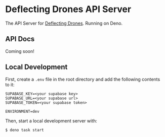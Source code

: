 # Deflecting Drones API Server

The API Server for [Deflecting Drones](https://github.com/whirlwindaster/deflecting-drones). Running
on Deno.

## API Docs

Coming soon!

## Local Development

First, create a `.env` file in the root directory and add the following contents to it:

```
SUPABASE_KEY=<your supabase key>
SUPABASE_URL=<your supabase url>
SUPABASE_TOKEN=<your supabase token>

ENVIRONMENT=dev
```

Then, start a local development server with:

```bash
$ deno task start
```

